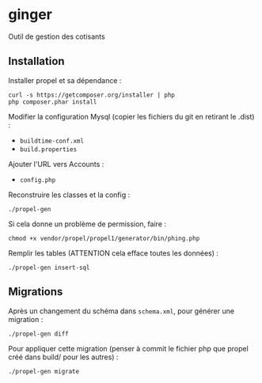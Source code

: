 ginger
======

Outil de gestion des cotisants

Installation
------------

Installer propel et sa dépendance :

    curl -s https://getcomposer.org/installer | php
    php composer.phar install

Modifier la configuration Mysql (copier les fichiers du git en retirant le .dist) :
* `buildtime-conf.xml`
* `build.properties`

Ajouter l'URL vers Accounts :
* `config.php`

Reconstruire les classes et la config :

    ./propel-gen

Si cela donne un problème de permission, faire :

    chmod +x vendor/propel/propel1/generator/bin/phing.php

Remplir les tables (ATTENTION cela efface toutes les données) :

    ./propel-gen insert-sql

Migrations
----------

Après un changement du schéma dans `schema.xml`, pour générer une migration :
 
    ./propel-gen diff
 
Pour appliquer cette migration (penser à commit le fichier php que propel créé dans build/ pour les autres) :
 
    ./propel-gen migrate
